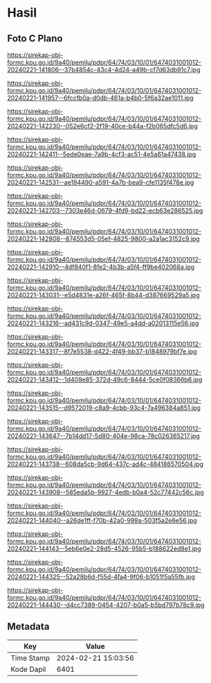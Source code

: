 # Hasil

## Foto C Plano

https://sirekap-obj-formc.kpu.go.id/9a40/pemilu/pdpr/64/74/03/10/01/6474031001012-20240221-141806--37b4854c-43c4-4d24-a49b-cf7d63db91c7.jpg

https://sirekap-obj-formc.kpu.go.id/9a40/pemilu/pdpr/64/74/03/10/01/6474031001012-20240221-141957--6fccfb0a-d0db-461a-b4b0-5f6a32ae1011.jpg

https://sirekap-obj-formc.kpu.go.id/9a40/pemilu/pdpr/64/74/03/10/01/6474031001012-20240221-142230--052e6cf2-2f19-40ce-b44a-f2b065dfc5d6.jpg

https://sirekap-obj-formc.kpu.go.id/9a40/pemilu/pdpr/64/74/03/10/01/6474031001012-20240221-142411--5ede0eae-7a9b-4cf3-ac51-4e5a61a47438.jpg

https://sirekap-obj-formc.kpu.go.id/9a40/pemilu/pdpr/64/74/03/10/01/6474031001012-20240221-142531--ae194490-a591-4a7b-bea9-cfe1135f478e.jpg

https://sirekap-obj-formc.kpu.go.id/9a40/pemilu/pdpr/64/74/03/10/01/6474031001012-20240221-142703--7303e46d-0679-4fd9-bd22-ecb63e286525.jpg

https://sirekap-obj-formc.kpu.go.id/9a40/pemilu/pdpr/64/74/03/10/01/6474031001012-20240221-142808--874553d5-05ef-4825-9800-a2a1ac3152c9.jpg

https://sirekap-obj-formc.kpu.go.id/9a40/pemilu/pdpr/64/74/03/10/01/6474031001012-20240221-142910--4df840f1-8fe2-4b3b-a5f4-ff9be402068a.jpg

https://sirekap-obj-formc.kpu.go.id/9a40/pemilu/pdpr/64/74/03/10/01/6474031001012-20240221-143031--e5d4831e-a26f-465f-8b44-d387669529a5.jpg

https://sirekap-obj-formc.kpu.go.id/9a40/pemilu/pdpr/64/74/03/10/01/6474031001012-20240221-143216--ad431c9d-0347-49e5-a4dd-a02013115e56.jpg

https://sirekap-obj-formc.kpu.go.id/9a40/pemilu/pdpr/64/74/03/10/01/6474031001012-20240221-143317--8f7e5538-d422-4f49-bb37-b1848979bf7e.jpg

https://sirekap-obj-formc.kpu.go.id/9a40/pemilu/pdpr/64/74/03/10/01/6474031001012-20240221-143412--1d409e85-372d-49c6-8444-5ce0f08366b6.jpg

https://sirekap-obj-formc.kpu.go.id/9a40/pemilu/pdpr/64/74/03/10/01/6474031001012-20240221-143515--d9572019-c8a9-4cbb-93c4-7a496384a851.jpg

https://sirekap-obj-formc.kpu.go.id/9a40/pemilu/pdpr/64/74/03/10/01/6474031001012-20240221-143647--7b14dd17-5d80-404e-98ca-78c026365217.jpg

https://sirekap-obj-formc.kpu.go.id/9a40/pemilu/pdpr/64/74/03/10/01/6474031001012-20240221-143738--608da5cb-9d64-437c-ad4c-484186570504.jpg

https://sirekap-obj-formc.kpu.go.id/9a40/pemilu/pdpr/64/74/03/10/01/6474031001012-20240221-143908--585eda5b-9927-4edb-b0a4-52c77442c56c.jpg

https://sirekap-obj-formc.kpu.go.id/9a40/pemilu/pdpr/64/74/03/10/01/6474031001012-20240221-144040--a26de1ff-f70b-42a0-999a-503f5a2e6e56.jpg

https://sirekap-obj-formc.kpu.go.id/9a40/pemilu/pdpr/64/74/03/10/01/6474031001012-20240221-144143--5eb6e0e2-28d5-4526-95b5-b188622ed8e1.jpg

https://sirekap-obj-formc.kpu.go.id/9a40/pemilu/pdpr/64/74/03/10/01/6474031001012-20240221-144325--52a28b6d-f55d-4fa4-9f06-b1051f5a55fb.jpg

https://sirekap-obj-formc.kpu.go.id/9a40/pemilu/pdpr/64/74/03/10/01/6474031001012-20240221-144430--d4cc7389-0454-4207-b0a5-b5bd797b78c9.jpg


## Metadata

| Key        | Value               |
| ---------- | ------------------- |
| Time Stamp | 2024-02-21 15:03:56 |
| Kode Dapil | 6401                |



